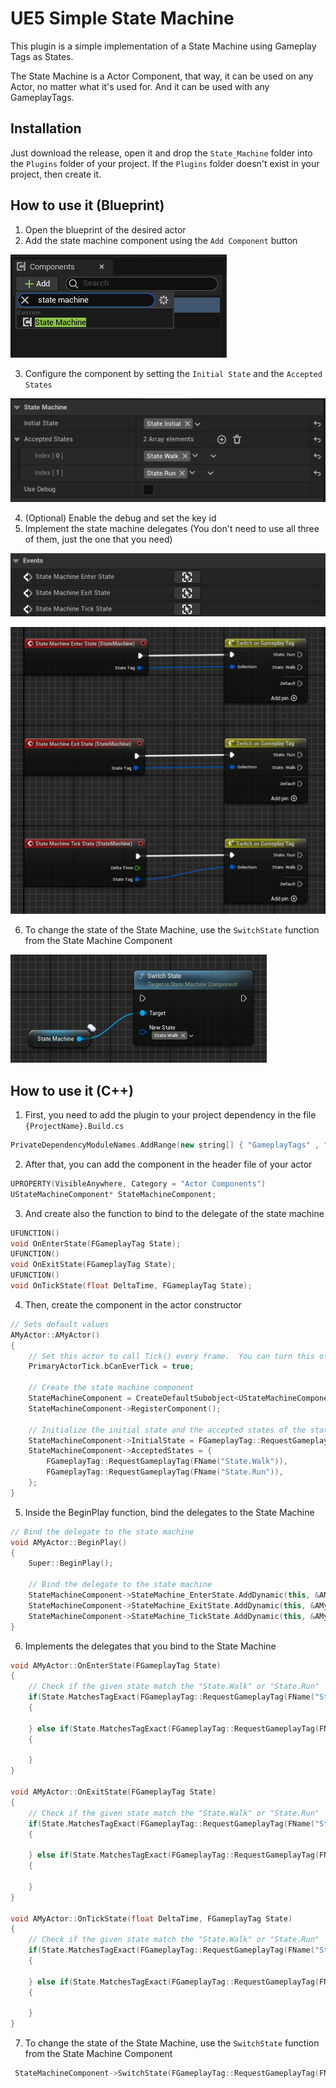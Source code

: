 # UE5 Simple State Machine

This plugin is a simple implementation of a State Machine using Gameplay Tags as States.

The State Machine is a Actor Component, that way, it can be used on any Actor, no matter what it's used for. And it can be used with any GameplayTags.

## Installation

Just download the release, open it and drop the `State_Machine` folder into the `Plugins` folder of your project. If the `Plugins` folder doesn't exist in your project, then create it.

## How to use it (Blueprint)

1. Open the blueprint of the desired actor
2. Add the state machine component using the `Add Component` button

![BP_AddComponent](./Resources/Documentation/BP_AddComponent.png)

3. Configure the component by setting the `Initial State` and the `Accepted States`

![BP_SetProperties](./Resources/Documentation/BP_SetProperties.png)

4. (Optional) Enable the debug and set the key id
5. Implement the state machine delegates (You don't need to use all three of them, just the one that you need)

![BP_CreateEvents](./Resources/Documentation/BP_CreateEvents.png)

![BP_ExampleEvents](./Resources/Documentation/BP_ExampleEvents.png)

6. To change the state of the State Machine, use the `SwitchState` function from the State Machine Component

![BP_SwitchState](./Resources/Documentation/BP_SwitchState.png)

## How to use it (C++)

1. First, you need to add the plugin to your project dependency in the file `{ProjectName}.Build.cs`

```cpp
PrivateDependencyModuleNames.AddRange(new string[] { "GameplayTags" , "State_Machine" });
```

2. After that, you can add the component in the header file of your actor

```cpp
UPROPERTY(VisibleAnywhere, Category = "Actor Components")
UStateMachineComponent* StateMachineComponent;

```

3. And create also the function to bind to the delegate of the state machine

```cpp
UFUNCTION()
void OnEnterState(FGameplayTag State);
UFUNCTION()
void OnExitState(FGameplayTag State);
UFUNCTION()
void OnTickState(float DeltaTime, FGameplayTag State);
```

4. Then, create the component in the actor constructor

```cpp
// Sets default values
AMyActor::AMyActor()
{
 	// Set this actor to call Tick() every frame.  You can turn this off to improve performance if you don't need it.
	PrimaryActorTick.bCanEverTick = true;

	// Create the state machine component
	StateMachineComponent = CreateDefaultSubobject<UStateMachineComponent>(TEXT("State Machine"));
	StateMachineComponent->RegisterComponent();

	// Initialize the initial state and the accepted states of the state machine
	StateMachineComponent->InitialState = FGameplayTag::RequestGameplayTag(FName("State.Initial"));
	StateMachineComponent->AcceptedStates = {
		FGameplayTag::RequestGameplayTag(FName("State.Walk")),
		FGameplayTag::RequestGameplayTag(FName("State.Run")),
	};
}
```

5. Inside the BeginPlay function, bind the delegates to the State Machine

```cpp
// Bind the delegate to the state machine
void AMyActor::BeginPlay()
{
	Super::BeginPlay();

	// Bind the delegate to the state machine
	StateMachineComponent->StateMachine_EnterState.AddDynamic(this, &AMyActor::OnEnterState);
	StateMachineComponent->StateMachine_ExitState.AddDynamic(this, &AMyActor::OnExitState);
	StateMachineComponent->StateMachine_TickState.AddDynamic(this, &AMyActor::OnTickState);
}
```

6. Implements the delegates that you bind to the State Machine

```cpp
void AMyActor::OnEnterState(FGameplayTag State)
{
    // Check if the given state match the "State.Walk" or "State.Run"
	if(State.MatchesTagExact(FGameplayTag::RequestGameplayTag(FName("State.Walk"))))
	{

	} else if(State.MatchesTagExact(FGameplayTag::RequestGameplayTag(FName("State.Run"))))
	{

	}
}

void AMyActor::OnExitState(FGameplayTag State)
{
    // Check if the given state match the "State.Walk" or "State.Run"
	if(State.MatchesTagExact(FGameplayTag::RequestGameplayTag(FName("State.Walk"))))
	{

	} else if(State.MatchesTagExact(FGameplayTag::RequestGameplayTag(FName("State.Run"))))
	{

	}
}

void AMyActor::OnTickState(float DeltaTime, FGameplayTag State)
{
    // Check if the given state match the "State.Walk" or "State.Run"
	if(State.MatchesTagExact(FGameplayTag::RequestGameplayTag(FName("State.Walk"))))
	{

	} else if(State.MatchesTagExact(FGameplayTag::RequestGameplayTag(FName("State.Run"))))
	{

	}
}
```

7. To change the state of the State Machine, use the `SwitchState` function from the State Machine Component

```cpp
 StateMachineComponent->SwitchState(FGameplayTag::RequestGameplayTag(FName("State.Walk")));
```
